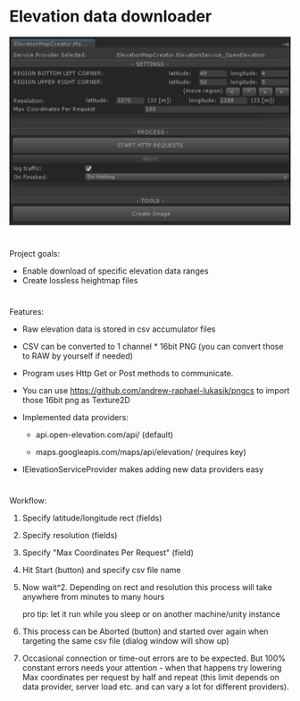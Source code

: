 # Elevation data downloader
![screenshot](screenshot.png)
#
Project goals:
- Enable download of specific elevation data ranges
- Create lossless heightmap files
#
Features:
- Raw elevation data is stored in csv accumulator files
- CSV can be converted to 1 channel * 16bit PNG (you can convert those to RAW by yourself if needed)
- Program uses Http Get or Post methods to communicate.
- You can use https://github.com/andrew-raphael-lukasik/pngcs to import those 16bit png as Texture2D
- Implemented data providers:

    - api.open-elevation.com/api/ (default)
    
    - maps.googleapis.com/maps/api/elevation/ (requires key)
    
- IElevationServiceProvider makes adding new data providers easy 
#
Workflow:
1. Specify latitude/longitude rect (fields)
2. Specify resolution (fields)
3. Specify "Max Coordinates Per Request" (field)
4. Hit Start (button) and specify csv file name
5. Now wait^2. Depending on rect and resolution this process will take anywhere from minutes to many hours

    pro tip: let it run while you sleep or on another machine/unity instance

6. This process can be Aborted (button) and started over again when targeting the same csv file (dialog window will show up) 
7. Occasional connection or time-out errors are to be expected. But 100% constant errors needs your attention - when that happens try lowering Max coordinates per request by half and repeat (this limit depends on data provider, server load etc. and can vary a lot for different providers).
#
